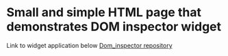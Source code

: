 # Small and simple HTML page that demonstrates DOM inspector widget

Link to widget application below
[Dom_inspector repository](https://github.com/Doc5696/dom_inspector)

